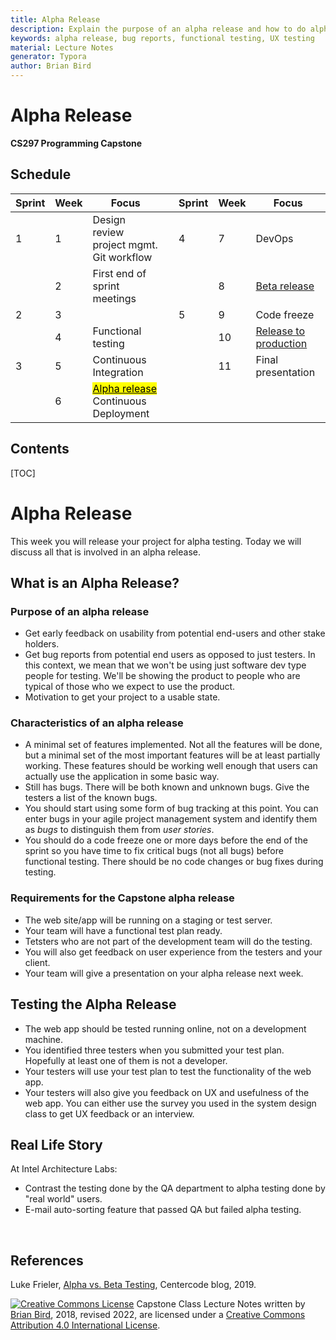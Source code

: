 ```yaml
---
title: Alpha Release
description: Explain the purpose of an alpha release and how to do alpha testing.
keywords: alpha release, bug reports, functional testing, UX testing
material: Lecture Notes
generator: Typora
author: Brian Bird
---
```


<h1>Alpha Release</h1>

**CS297 Programming Capstone**



<h2>Schedule</h2>

| Sprint | Week | Focus                                                        |      | Sprint | Week | Focus                        |
| ------ | ---- | ------------------------------------------------------------ | ---- | ------ | ---- | ---------------------------- |
| 1      | 1    | Design review<br />project mgmt.<br />Git workflow           |      | 4      | 7    | DevOps                       |
|        | 2    | First end of sprint meetings                                 |      |        | 8    | <u>Beta release</u>          |
| 2      | 3    |                                                              |      | 5      | 9    | Code freeze                  |
|        | 4    | Functional testing                                           |      |        | 10   | <u>Release to production</u> |
| 3      | 5    | Continuous Integration                                       |      |        | 11   | Final presentation           |
|        | 6    | <mark><u>Alpha release</u></mark><br />Continuous Deployment |      |        |      |                              |



<h2>Contents</h2>

[TOC]

# Alpha Release

This week you will release your project for alpha testing. Today we will discuss all that is involved in an alpha release.

## What is an Alpha Release?

### Purpose of an alpha release

- Get early feedback on usability from potential end-users and other stake holders.
- Get bug reports from potential end users as opposed to just testers.
  In this context, we mean that we won't be using just software dev type people for testing. We'll be showing the product to people who are typical of those who we expect to use the product.
- Motivation to get your project to a usable state.

### Characteristics of an alpha release

- A minimal set of features implemented.
   Not all the features will be done, but a minimal set of the most important features will be at least partially working. These features  should be working well enough that users can actually use the application in some basic way.
- Still has bugs.
  There will be both known and unknown bugs. Give the testers a list of the known bugs.
- You should start using some form of bug tracking at this point.
  You can enter bugs in your agile project management system and identify them as *bugs* to distinguish them from *user stories*.
- You should do a code freeze one or more days before the end of the sprint so you have time to fix critical bugs (not all bugs) before functional testing. There should be no code changes or bug fixes during testing.

### Requirements for the Capstone alpha release

- The web site/app will be running on a staging or test server.
- Your team will have a functional test plan ready.
- Tetsters who are not part of the development team will do the testing.
- You will also get feedback on user experience from the testers and your client.
- Your team will give a presentation on your alpha release next week.

## Testing the Alpha Release

- The web app should be tested running online, not on a development machine.
- You identified three testers when you submitted your test plan. Hopefully at least one of them is not a developer.
- Your testers will use your test plan to test the functionality of the web app.
- Your testers will also give you feedback on UX and usefulness of the web app.
  You can either use the survey you used in the system design class to get UX feedback or an interview.



## Real Life Story

At Intel Architecture Labs:

- Contrast the testing done by the QA department to alpha testing done by "real world" users.
- E-mail auto-sorting feature that passed QA but failed alpha testing.

​      

## References

Luke Frieler, [Alpha vs. Beta Testing](https://www.centercode.com/blog/2011/01/alpha-vs-beta-testing), Centercode blog, 2019.



[![Creative Commons License](https://i.creativecommons.org/l/by/4.0/88x31.png)](http://creativecommons.org/licenses/by/4.0/) Capstone Class Lecture Notes written by [Brian Bird](https://profbird.dev), 2018, revised <time>2022</time>, are licensed under a [Creative Commons Attribution 4.0 International License](http://creativecommons.org/licenses/by/4.0/). 